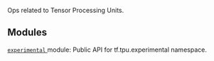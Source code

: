 Ops related to Tensor Processing Units.

## Modules
[ `experimental` ](https://tensorflow.google.cn/api_docs/python/tf/tpu/experimental) module: Public API for tf.tpu.experimental namespace.

